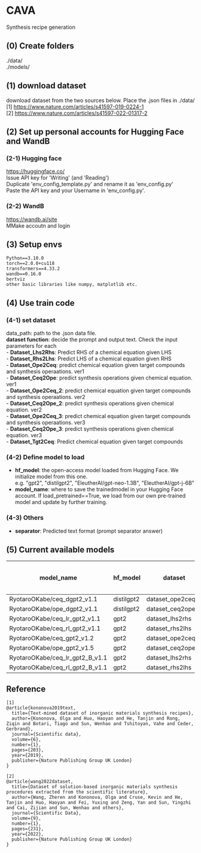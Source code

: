 # CAVA
Synthesis recipe generation

## (0) Create folders
./data/  
./models/  

## (1) download dataset
download dataset from the two sources below. Place the .json files in ./data/  
[1] https://www.nature.com/articles/s41597-019-0224-1  
[2] https://www.nature.com/articles/s41597-022-01317-2  


## (2) Set up personal accounts for Hugging Face and WandB
### (2-1) Hugging face
https://huggingface.co/  
Issue API key for 'Writing' (and 'Reading')  
Duplicate 'env_config_template.py' and rename it as 'env_config.py'  
Paste the API key and your Username in 'env_config.py'.   

### (2-2) WandB
https://wandb.ai/site  
MMake accoutn and login  

## (3) Setup envs
```
Python==3.10.0
torch==2.0.0+cu118  
transformers==4.33.2  
wandb==0.16.0
bertviz  
other basic libraries like numpy, matplotlib etc.  
```

## (4) Use train code
### (4-1) set dataset 
data_path: path to the .json data file.   
**dataset function**: decide the prompt and output text. Check the input parameters for each   
    - **Dataset_Lhs2Rhs**: Predict RHS of a chemical equation given LHS  
    - **Dataset_Rhs2Lhs**: Predict LHS of a chemical equation given RHS  
    - **Dataset_Ope2Ceq**: predict chemical equation given target compounds and synthesis operaations. ver1  
    - **Dataset_Ceq2Ope**: predict synthesis operations given chemical equation. ver1  
    - **Dataset_Ope2Ceq_2**: predict chemical equation given target compounds and synthesis operaations. ver2  
    - **Dataset_Ceq2Ope_2**: predict synthesis operations given chemical equation. ver2  
    - **Dataset_Ope2Ceq_3**: predict chemical equation given target compounds and synthesis operaations. ver3  
    - **Dataset_Ceq2Ope_3**: predict synthesis operations given chemical equation. ver3  
    - **Dataset_Tgt2Ceq**: Predict chemical equation given target compounds

### (4-2) Define model to load  

- **hf_model**: the open-access model loaded from Hugging Face. We initialize model from this one.  
e.g. "gpt2", "distilgpt2", "EleutherAI/gpt-neo-1.3B", "EleutherAI/gpt-j-6B"   
- **model_name**: where to save the trainedmodel in your Hugging Face account. If load_pretrained==True, we load from our own pre-trained model and update by further training.   


### (4-3) Others
- **separator**: Predicted text format (prompt separator answer)  


## (5) Current available models 
model_name | hf_model | dataset | data source | Ratio of used data | memo
--- | --- | --- | --- |--- |--- 
RyotaroOKabe/ceq_dgpt2_v1.1 | distilgpt2 | dataset_ope2ceq_2 | [1] | 0.1 | XX
RyotaroOKabe/ope_dgpt2_v1.1 | distilgpt2 | dataset_ceq2ope_2 | [1] | 0.1 | XX
RyotaroOKabe/ceq_lr_gpt2_v1.1 | gpt2 | dataset_lhs2rhs | [1] | 1 | XX
RyotaroOKabe/ceq_rl_gpt2_v1.1 | gpt2 | dataset_rhs2lhs | [1] | 1 | XX
RyotaroOKabe/ceq_gpt2_v1.2 | gpt2 | dataset_ope2ceq_2 | [1] | 1 | XX
RyotaroOKabe/ope_gpt2_v1.5 | gpt2 | dataset_ceq2ope_2 | [1] | 1 | XX
RyotaroOKabe/ceq_lr_gpt2_B_v1.1 | gpt2 | dataset_lhs2rhs | [2] | 1 | XX
RyotaroOKabe/ceq_rl_gpt2_B_v1.1 | gpt2 | dataset_rhs2lhs | [2] | 1 | XX



## Reference
```
[1]  
@article{kononova2019text,
  title={Text-mined dataset of inorganic materials synthesis recipes},
  author={Kononova, Olga and Huo, Haoyan and He, Tanjin and Rong, Ziqin and Botari, Tiago and Sun, Wenhao and Tshitoyan, Vahe and Ceder, Gerbrand},
  journal={Scientific data},
  volume={6},
  number={1},
  pages={203},
  year={2019},
  publisher={Nature Publishing Group UK London}
}

[2]  
@article{wang2022dataset,
  title={Dataset of solution-based inorganic materials synthesis procedures extracted from the scientific literature},
  author={Wang, Zheren and Kononova, Olga and Cruse, Kevin and He, Tanjin and Huo, Haoyan and Fei, Yuxing and Zeng, Yan and Sun, Yingzhi and Cai, Zijian and Sun, Wenhao and others},
  journal={Scientific Data},
  volume={9},
  number={1},
  pages={231},
  year={2022},
  publisher={Nature Publishing Group UK London}
}
```